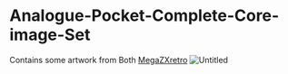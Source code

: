 # Analogue-Pocket-Complete-Core-image-Set
Contains some artwork from Both <a href="https://github.com/MegaZXretro/Analogue-Pocket-Custom-Platform-Art" target="MegaZXretro">MegaZXretro</a>
![Untitled](https://user-images.githubusercontent.com/118319530/205410551-7069df33-6755-402c-8ab5-16f782ac82ef.gif)


